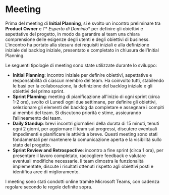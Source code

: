 # Meeting

Prima del meeting di **Initial Planning**, si è svolto un incontro preliminare tra **Product Owner** e l'*
*Esperto di Dominio** per definire gli obiettivi e aspettative del progetto, in modo da garantire al team una chiara
comprensione delle esigenze degli utenti e degli obiettivi di business. L'incontro ha portato alla stesura dei requisiti
iniziali e alla definizione iniziale del backlog iniziale, presentato e completato in chiusura
dell’Initial Planning.

Le seguenti tipologie di meeting sono state utilizzate durante lo sviluppo:

- **Initial Planning**: incontro iniziale per definire obiettivi, aspettative e responsabilità di ciascun membro del
  team. Ha coinvolto tutti, stabilendo le basi per la collaborazione, la definizione del backlog iniziale e gli
  obiettivi del primo sprint.
- **Sprint Planning**: meeting di pianificazione all'inizio di ogni sprint (circa 1-2 ore), svolto di
  Lunedì ogni due settimane, per definire gli obiettivi, selezionare gli elementi del backlog da completare e assegnare
  i compiti ai membri del team. Si discutono priorità e stime, assicurando l’allineamento del team.
- **Daily Standup**: brevi incontri giornalieri della durata di 15 minuti, tenuti ogni 2 giorni, per aggiornare il team
  sui progressi, discutere eventuali impedimenti e pianificare le attività a breve. Questi meeting sono stati
  fondamentali per mantenere la comunicazione aperta e la visibilità sullo stato del progetto.
- **Sprint Review and Retrospective**: incontro a fine sprint (circa 1 ora), per presentare il lavoro completato,
  raccogliere feedback e valutare eventuali modifiche necessarie. Il team dimostra le funzionalità implementate, discute
  i risultati ottenuti rispetto agli obiettivi posti e identifica aree di miglioramento.

I meeting sono stati condotti online tramite Microsoft Teams, con cadenza regolare secondo le regole definite sopra.
